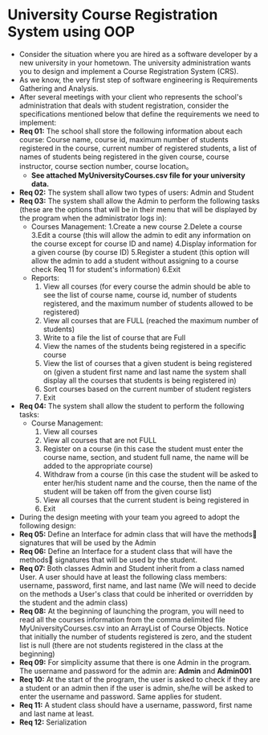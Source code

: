 # University Course Registration System using OOP
- Consider the situation where you are hired as a software developer by a new university in your hometown. The university administration wants you to design and implement a Course Registration System (CRS).
- As we know, the very first step of software engineering is Requirements Gathering and Analysis.
- After several meetings with your client who represents the school's administration that deals with student registration, consider the specifications mentioned below that define the requirements we need to implement:
- **Req 01:** The school shall store the following information about each course:
Course name, course id, maximum number of students registered in the course, current number of registered students, a list of names of students being registered in the given course, course instructor, course section number, course location。
  - **See attached MyUniversityCourses.csv file for your university data.**
- **Req 02:** The system shall allow two types of users: Admin and Student
- **Req 03:** The system shall allow the Admin to perform the following tasks (these are the options that will be in their menu that will be displayed by the program when the administrator logs in):
  - Courses Management:
    1.Create a new course
    2.Delete a course
    3.Edit a course (this will allow the admin to edit any information on the course except for course ID and name)
    4.Display information for a given course (by course ID)
    5.Register a student (this option will allow the admin to add a student without assigning to a course check Req 11 for student's information)
    6.Exit
  - Reports:
    1. View all courses (for every course the admin should be able to see the list of course name, course id, number of students registered, and the maximum number of students allowed to be registered)
    2. View all courses that are FULL (reached the maximum number of students)
    3. Write to a file the list of course that are Full
    4. View the names of the students being registered in a specific course
    5. View the list of courses that a given student is being registered on (given a student first name and last name the system shall display all the courses that students is being registered in)
    6. Sort courses based on the current number of student registers
    7. Exit
- **Req 04:** The system shall allow the student to perform the following tasks: 
  - Course Management:
    1. View all courses
    2. View all courses that are not FULL
    3. Register on a course (in this case the student must enter the course name, section, and student full name, the name will be added to the appropriate course)
    4. Withdraw from a course (in this case the student will be asked to enter her/his student name and the course, then the name of the student will be taken off from the given course list)
    5. View all courses that the current student is being registered in
    6. Exit
- During the design meeting with your team you agreed to adopt the following design:
- **Req 05:** Define an Interface for admin class that will have the methods􏰓 signatures that will be used by the Admin
- **Req 06:** Define an Interface for a student class that will have the methods􏰓 signatures that will be used by the student.
- **Req 07:** Both classes Admin and Student inherit from a class named User.
A user should have at least the following class members: username, password, first name, and last name (We will need to decide on the methods a User's class that could be inherited or overridden by the student and the admin class)
- **Req 08:** At the beginning of launching the program, you will need to read all the courses information from the comma delimited file MyUniversityCourses.csv into an ArrayList of Course Objects. Notice that initially the number of students registered is zero, and the student list is null (there are not students registered in the class at the beginning)
- **Req 09:** For simplicity assume that there is one Admin in the program. The username and password for the admin are: **Admin** and **Admin001**
- **Req 10:** At the start of the program, the user is asked to check if they are a student or an admin then if the user is admin, she/he will be asked to enter the username and password. Same applies for student.
- **Req 11:** A student class should have a username, password, first name and last name at least.
- **Req 12:** Serialization
